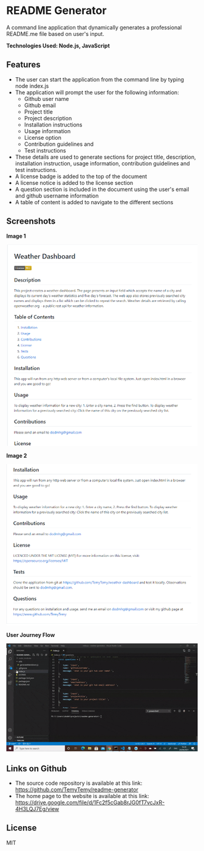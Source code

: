# README Generator
A command line application that dynamically generates a professional README.me file based on user's input.

**Technologies Used: Node.js, JavaScript**

## Features

- The user can start the application from the command line by typing node index.js
- The application will prompt the user for the following information:
  - Github user name
  - Github email
  - Project title
  - Project description
  - Installation instructions
  - Usage information
  - License option
  - Contribution guidelines and
  - Test instructions
- These details are used to generate sections for project title, description, installation instruction, usage information, contribution guidelines and test instructions.
- A license badge is added to the top of the document
- A license notice is added to the license section
- A question section is included in the document using the user's email and github username information
- A table of content is added to navigate to the different sections

## Screenshots



**Image 1**  

![alt text](https://github.com/TemyTemy/readme-generator/blob/main/Assets/Screen%201.PNG)

  
  
  
  
  
**Image 2**

![alt text](https://github.com/TemyTemy/readme-generator/blob/main/Assets/Screen%202.PNG)  



**User Journey Flow**

![alt text](https://github.com/TemyTemy/readme-generator/blob/main/Assets/ReadME%20Generator%20GIF.gif) 



## Links on Github

- The source code repository is available at this link: https://github.com/TemyTemy/readme-generator
- The home page to the website is available at this link: https://drive.google.com/file/d/1Fc2f5cGab8rJG0fT7vcJxR-4H3LQJ7Eg/view


## License
MIT


